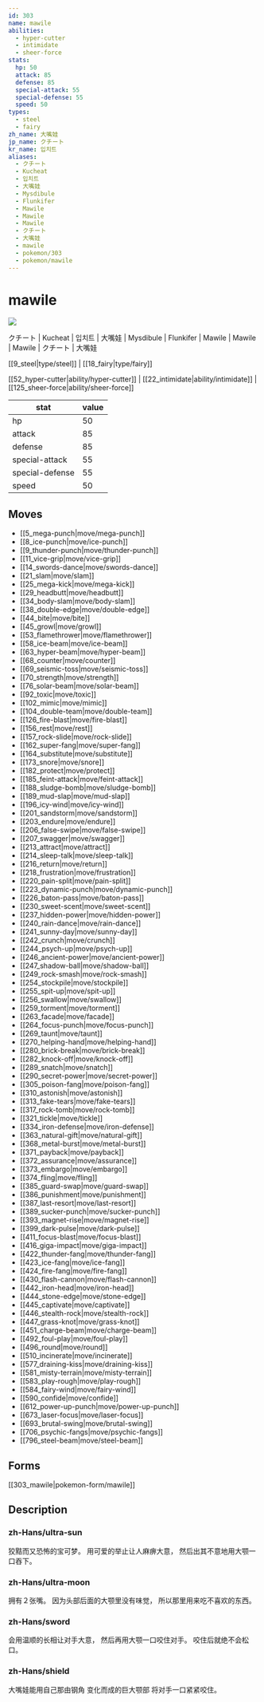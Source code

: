 ```yaml
---
id: 303
name: mawile
abilities:
  - hyper-cutter
  - intimidate
  - sheer-force
stats:
  hp: 50
  attack: 85
  defense: 85
  special-attack: 55
  special-defense: 55
  speed: 50
types:
  - steel
  - fairy
zh_name: 大嘴娃
jp_name: クチート
kr_name: 입치트
aliases:
  - クチート
  - Kucheat
  - 입치트
  - 大嘴娃
  - Mysdibule
  - Flunkifer
  - Mawile
  - Mawile
  - Mawile
  - クチート
  - 大嘴娃
  - mawile
  - pokemon/303
  - pokemon/mawile
---
```

# mawile

![](https://raw.githubusercontent.com/PokeAPI/sprites/master/sprites/pokemon/303.png)

クチート | Kucheat | 입치트 | 大嘴娃 | Mysdibule | Flunkifer | Mawile | Mawile | Mawile | クチート | 大嘴娃

[[9_steel|type/steel]] | [[18_fairy|type/fairy]]

[[52_hyper-cutter|ability/hyper-cutter]] | [[22_intimidate|ability/intimidate]] | [[125_sheer-force|ability/sheer-force]]

|stat|value|
|---|---|
|hp|50|
|attack|85|
|defense|85|
|special-attack|55|
|special-defense|55|
|speed|50|


## Moves

- [[5_mega-punch|move/mega-punch]]
- [[8_ice-punch|move/ice-punch]]
- [[9_thunder-punch|move/thunder-punch]]
- [[11_vice-grip|move/vice-grip]]
- [[14_swords-dance|move/swords-dance]]
- [[21_slam|move/slam]]
- [[25_mega-kick|move/mega-kick]]
- [[29_headbutt|move/headbutt]]
- [[34_body-slam|move/body-slam]]
- [[38_double-edge|move/double-edge]]
- [[44_bite|move/bite]]
- [[45_growl|move/growl]]
- [[53_flamethrower|move/flamethrower]]
- [[58_ice-beam|move/ice-beam]]
- [[63_hyper-beam|move/hyper-beam]]
- [[68_counter|move/counter]]
- [[69_seismic-toss|move/seismic-toss]]
- [[70_strength|move/strength]]
- [[76_solar-beam|move/solar-beam]]
- [[92_toxic|move/toxic]]
- [[102_mimic|move/mimic]]
- [[104_double-team|move/double-team]]
- [[126_fire-blast|move/fire-blast]]
- [[156_rest|move/rest]]
- [[157_rock-slide|move/rock-slide]]
- [[162_super-fang|move/super-fang]]
- [[164_substitute|move/substitute]]
- [[173_snore|move/snore]]
- [[182_protect|move/protect]]
- [[185_feint-attack|move/feint-attack]]
- [[188_sludge-bomb|move/sludge-bomb]]
- [[189_mud-slap|move/mud-slap]]
- [[196_icy-wind|move/icy-wind]]
- [[201_sandstorm|move/sandstorm]]
- [[203_endure|move/endure]]
- [[206_false-swipe|move/false-swipe]]
- [[207_swagger|move/swagger]]
- [[213_attract|move/attract]]
- [[214_sleep-talk|move/sleep-talk]]
- [[216_return|move/return]]
- [[218_frustration|move/frustration]]
- [[220_pain-split|move/pain-split]]
- [[223_dynamic-punch|move/dynamic-punch]]
- [[226_baton-pass|move/baton-pass]]
- [[230_sweet-scent|move/sweet-scent]]
- [[237_hidden-power|move/hidden-power]]
- [[240_rain-dance|move/rain-dance]]
- [[241_sunny-day|move/sunny-day]]
- [[242_crunch|move/crunch]]
- [[244_psych-up|move/psych-up]]
- [[246_ancient-power|move/ancient-power]]
- [[247_shadow-ball|move/shadow-ball]]
- [[249_rock-smash|move/rock-smash]]
- [[254_stockpile|move/stockpile]]
- [[255_spit-up|move/spit-up]]
- [[256_swallow|move/swallow]]
- [[259_torment|move/torment]]
- [[263_facade|move/facade]]
- [[264_focus-punch|move/focus-punch]]
- [[269_taunt|move/taunt]]
- [[270_helping-hand|move/helping-hand]]
- [[280_brick-break|move/brick-break]]
- [[282_knock-off|move/knock-off]]
- [[289_snatch|move/snatch]]
- [[290_secret-power|move/secret-power]]
- [[305_poison-fang|move/poison-fang]]
- [[310_astonish|move/astonish]]
- [[313_fake-tears|move/fake-tears]]
- [[317_rock-tomb|move/rock-tomb]]
- [[321_tickle|move/tickle]]
- [[334_iron-defense|move/iron-defense]]
- [[363_natural-gift|move/natural-gift]]
- [[368_metal-burst|move/metal-burst]]
- [[371_payback|move/payback]]
- [[372_assurance|move/assurance]]
- [[373_embargo|move/embargo]]
- [[374_fling|move/fling]]
- [[385_guard-swap|move/guard-swap]]
- [[386_punishment|move/punishment]]
- [[387_last-resort|move/last-resort]]
- [[389_sucker-punch|move/sucker-punch]]
- [[393_magnet-rise|move/magnet-rise]]
- [[399_dark-pulse|move/dark-pulse]]
- [[411_focus-blast|move/focus-blast]]
- [[416_giga-impact|move/giga-impact]]
- [[422_thunder-fang|move/thunder-fang]]
- [[423_ice-fang|move/ice-fang]]
- [[424_fire-fang|move/fire-fang]]
- [[430_flash-cannon|move/flash-cannon]]
- [[442_iron-head|move/iron-head]]
- [[444_stone-edge|move/stone-edge]]
- [[445_captivate|move/captivate]]
- [[446_stealth-rock|move/stealth-rock]]
- [[447_grass-knot|move/grass-knot]]
- [[451_charge-beam|move/charge-beam]]
- [[492_foul-play|move/foul-play]]
- [[496_round|move/round]]
- [[510_incinerate|move/incinerate]]
- [[577_draining-kiss|move/draining-kiss]]
- [[581_misty-terrain|move/misty-terrain]]
- [[583_play-rough|move/play-rough]]
- [[584_fairy-wind|move/fairy-wind]]
- [[590_confide|move/confide]]
- [[612_power-up-punch|move/power-up-punch]]
- [[673_laser-focus|move/laser-focus]]
- [[693_brutal-swing|move/brutal-swing]]
- [[706_psychic-fangs|move/psychic-fangs]]
- [[796_steel-beam|move/steel-beam]]

## Forms



[[303_mawile|pokemon-form/mawile]]

## Description

### zh-Hans/ultra-sun

狡黠而又恐怖的宝可梦。
用可爱的举止让人麻痹大意，
然后出其不意地用大颚一口吞下。

### zh-Hans/ultra-moon

拥有２张嘴。
因为头部后面的大颚里没有味觉，
所以那里用来吃不喜欢的东西。

### zh-Hans/sword

会用温顺的长相让对手大意，
然后再用大颚一口咬住对手。
咬住后就绝不会松口。

### zh-Hans/shield

大嘴娃能用自己那由钢角
变化而成的巨大颚部
将对手一口紧紧咬住。

